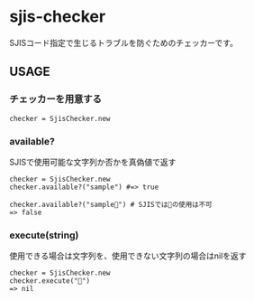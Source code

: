 # sjis-checker
SJISコード指定で生じるトラブルを防ぐためのチェッカーです。

## USAGE

### チェッカーを用意する
```
checker = SjisChecker.new
```

### available?
SJISで使用可能な文字列か否かを真偽値で返す

```ruby:
checker = SjisChecker.new
checker.available?("sample") #=> true

checker.available?("sample🌟") # SJISでは🌟の使用は不可
=> false
```

### execute(string)
使用できる場合は文字列を、使用できない文字列の場合はnilを返す

```ruby:
checker = SjisChecker.new
checker.execute("🌟")
=> nil
```
